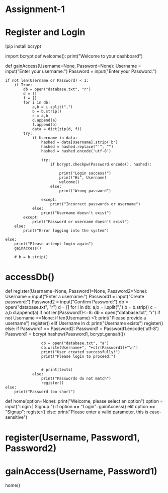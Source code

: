 # Assignment-1
# Register and Login 
!pip install bcrypt

import bcrypt
def welcome():
	print("Welcome to your dashboard")

def gainAccess(Username=None, Password=None):
    Username = input("Enter your username:")
    Password = input("Enter your Password:")
    
    if not len(Username or Password) < 1:
        if True:
            db = open("database.txt", "r")
            d = []
            f = []
            for i in db:
                a,b = i.split(",")
                b = b.strip()
                c = a,b
                d.append(a)
                f.append(b)
                data = dict(zip(d, f))
            try:
                if Username in data:
                    hashed = data[Username].strip('b')
                    hashed = hashed.replace("'", "")
                    hashed = hashed.encode('utf-8')
                    
                    try:
                        if bcrypt.checkpw(Password.encode(), hashed):
                        
                            print("Login success!")
                            print("Hi", Username)
                            welcome()
                        else:
                            print("Wrong password")
                        
                    except:
                        print("Incorrect passwords or username")
                else:
                    print("Username doesn't exist")
            except:
                print("Password or username doesn't exist")
        else:
            print("Error logging into the system")
            
    else:
        print("Please attempt login again")
        gainAccess()
		
		# b = b.strip()
# accessDb()

def register(Username=None, Password1=None, Password2=None):
    Username = input("Enter a username:")
    Password1 = input("Create password:")
    Password2 = input("Confirm Password:")
    db = open("database.txt", "r")
    d = []
    for i in db:
        a,b = i.split(",")
        b = b.strip()
        c = a,b
        d.append(a)
    if not len(Password1)<=8:
        db = open("database.txt", "r")
        if not Username ==None:
            if len(Username) <1:
                print("Please provide a username")
                register()
            elif Username in d:
                print("Username exists")
                register()		
            else:
                if Password1 == Password2:
                    Password1 = Password1.encode('utf-8')
                    Password1 = bcrypt.hashpw(Password1, bcrypt.gensalt())
                                       
                    db = open("database.txt", "a")
                    db.write(Username+", "+str(Password1)+"\n")
                    print("User created successfully!")
                    print("Please login to proceed:")

					
					# print(texts)
                else:
                    print("Passwords do not match")
                    register()
    else:
        print("Password too short")



def home(option=None):
	print("Welcome, please select an option")
	option = input("Login | Signup:")
	if option == "Login":
		gainAccess()
	elif option == "Signup":
		register()
	else:
		print("Please enter a valid parameter, this is case-sensitive")




# register(Username, Password1, Password2)
# gainAccess(Username, Password1)
home()

